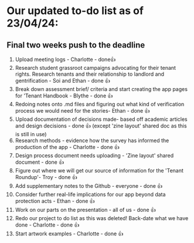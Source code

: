 # Our updated to-do list as of 23/04/24:
## Final two weeks push to the deadline
1. Upload meeting logs - Charlotte - done👍
2. Research student grassroot campaigns advocating for their tenant rights. Research tenants and their relationship to landlord and gentrification - Soi and Ethan - done 👍
3. Break down assessment brief/ criteria and start creating the app pages for 'Tenant Handbook - Blythe - done 👍
4. Redoing notes onto .md files and figuring out what kind of verification process we would need for the stories- Ethan - done 👍
5. Upload documentation of decisions made- based off academic articles and design decisions - done 👍 (except 'zine layout' shared doc as this is still in use)
6. Research methods - evidence how the survey has informed the production of the app - Charlotte - done 👍
7. Design process document needs uploading - 'Zine layout' shared document - done 👍
8. Figure out where we will get our source of information for the 'Tenant Roundup'- Troy - done 👍
9. Add supplementary notes to the Github - everyone - done 👍
10. Consider further real-life implications for our app beyond data protection acts - Ethan - done 👍
11. Work on our parts on the presentation - all of us - done 👍
12. Redo our project to do list as this was deleted! Back-date what we have done - Charlotte - done 👍
13. Start artwork examples - Charlotte - done 👍
